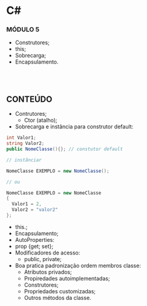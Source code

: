 # C#
### MÓDULO 5
- Construtores;
- this;
- Sobrecarga;
- Encapsulamento.

<br><br>

## CONTEÚDO
- Contrutores;
  - Ctor (atalho);
- Sobrecarga e instância para construtor default:
~~~C#
int Valor1;
string Valor2;
public NomeClasse(){}; // constutor default

// instânciar 

NomeClasse EXEMPLO = new NomeClasse();

// ou

NomeClasse EXEMPLO = new NomeClasse
{
  Valor1 = 2,
  Valor2 = "valor2"
};
~~~ 
- this.;
- Encapsulamento;
- AutoProperties:
-   prop {get; set};
- Modificadores de acesso:
  - public, private;
- Boa pratica padronização ordem membros classe:
  - Atributos privados;
  - Propiredades autoimplementadas;
  - Construtores;
  - Propriedades customizadas;
  - Outros métodos da classe.
 
